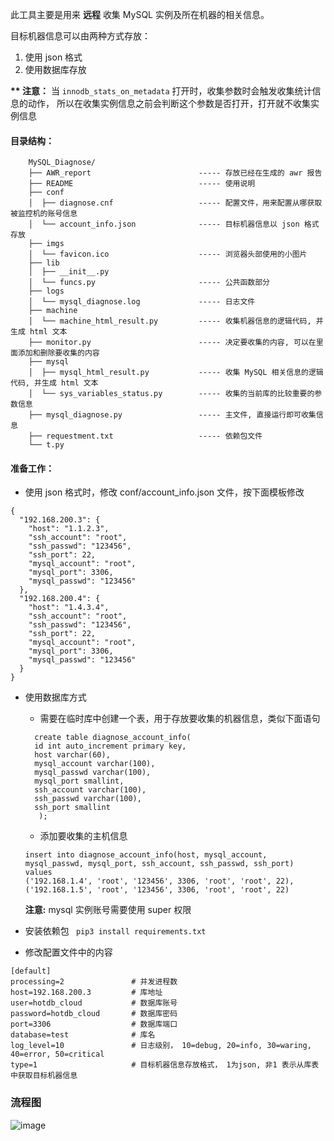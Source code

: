 此工具主要是用来 __远程__ 收集 MySQL 实例及所在机器的相关信息。

目标机器信息可以由两种方式存放：
1. 使用 json 格式
2. 使用数据库存放

__** 注意：__
  当 `innodb_stats_on_metadata` 打开时，收集参数时会触发收集统计信息的动作， 所以在收集实例信息之前会判断这个参数是否打开，打开就不收集实例信息

#### 目录结构：
```
    MySQL_Diagnose/
    ├── AWR_report                        ----- 存放已经在生成的 awr 报告
    ├── README                            ----- 使用说明
    ├── conf
    │  ├── diagnose.cnf                   ----- 配置文件，用来配置从哪获取被监控机的账号信息
    │  └── account_info.json              ----- 目标机器信息以 json 格式存放
    ├── imgs
    │  └── favicon.ico                    ----- 浏览器头部使用的小图片
    ├── lib
    │  ├── __init__.py
    │  └── funcs.py                       ----- 公共函数部分
    ├── logs
    │  └── mysql_diagnose.log             ----- 日志文件
    ├── machine
    │  └── machine_html_result.py         ----- 收集机器信息的逻辑代码, 并生成 html 文本
    ├── monitor.py                        ----- 决定要收集的内容, 可以在里面添加和删除要收集的内容
    ├── mysql
    │  ├── mysql_html_result.py           ----- 收集 MySQL 相关信息的逻辑代码, 并生成 html 文本
    │  └── sys_variables_status.py        ----- 收集的当前库的比较重要的参数信息
    ├── mysql_diagnose.py                 ----- 主文件, 直接运行即可收集信息
    ├── requestment.txt                   ----- 依赖包文件
    └── t.py
```

#### 准备工作：
- 使用 json 格式时，修改 conf/account_info.json 文件，按下面模板修改
```
{
  "192.168.200.3": {
    "host": "1.1.2.3",
    "ssh_account": "root",
    "ssh_passwd": "123456",
    "ssh_port": 22,
    "mysql_account": "root",
    "mysql_port": 3306,
    "mysql_passwd": "123456"
  },
  "192.168.200.4": {
    "host": "1.4.3.4",
    "ssh_account": "root",
    "ssh_passwd": "123456",
    "ssh_port": 22,
    "mysql_account": "root",
    "mysql_port": 3306,
    "mysql_passwd": "123456"
  }
}
```
- 使用数据库方式
  - 需要在临时库中创建一个表，用于存放要收集的机器信息，类似下面语句
  ```
    create table diagnose_account_info(
    id int auto_increment primary key,
    host varchar(60),
    mysql_account varchar(100),
    mysql_passwd varchar(100),
    mysql_port smallint,
    ssh_account varchar(100),
    ssh_passwd varchar(100),
    ssh_port smallint
     );
  ```

  - 添加要收集的主机信息
  ```
  insert into diagnose_account_info(host, mysql_account, mysql_passwd, mysql_port, ssh_account, ssh_passwd, ssh_port)
  values
  ('192.168.1.4', 'root', '123456', 3306, 'root', 'root', 22),
  ('192.168.1.5', 'root', '123456', 3306, 'root', 'root', 22)
  ```
  __注意:__ mysql 实例账号需要使用 super 权限


- 安装依赖包
` pip3 install requirements.txt`

- 修改配置文件中的内容
```
[default]
processing=2               # 并发进程数
host=192.168.200.3         # 库地址
user=hotdb_cloud           # 数据库账号
password=hotdb_cloud       # 数据库密码
port=3306                  # 数据库端口
database=test              # 库名
log_level=10               # 日志级别， 10=debug, 20=info, 30=waring, 40=error, 50=critical
type=1                     # 目标机器信息存放格式， 1为json, 非1 表示从库表中获取目标机器信息
```

### 流程图
![image](https://github.com/thinkdb/MySQL_Diagnose/tree/master/imgs/流程图.png)